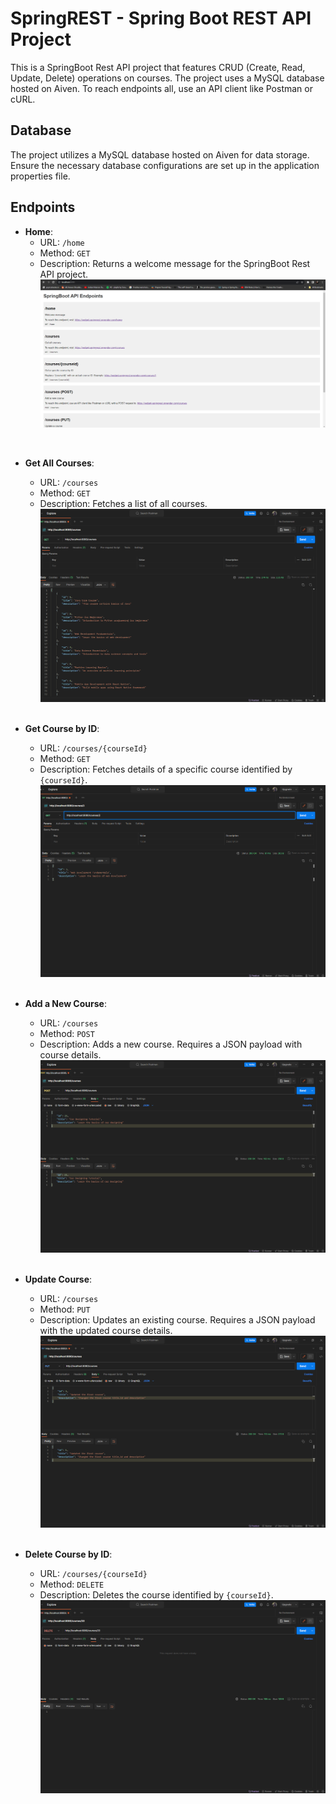 # SpringREST - Spring Boot REST API Project

This is a SpringBoot Rest API project that features CRUD (Create, Read, Update, Delete) operations on courses. The project uses a MySQL database hosted on Aiven.
To reach endpoints all, use an API client like Postman or cURL.

## Database
The project utilizes a MySQL database hosted on Aiven for data storage. Ensure the necessary database configurations are set up in the application properties file.

## Endpoints

- **Home**:
    - URL: `/home`
    - Method: `GET`
    - Description: Returns a welcome message for the SpringBoot Rest API project.
    ![home](screenshots/home.png)
<br>

- **Get All Courses**:
    - URL: `/courses`
    - Method: `GET`
    - Description: Fetches a list of all courses.
  ![get_courses](screenshots/get_courses.png)
  <br>

- **Get Course by ID**:
    - URL: `/courses/{courseId}`
    - Method: `GET`
    - Description: Fetches details of a specific course identified by `{courseId}`.
  ![get_courses_id](screenshots/get_courses_id.png)
  <br>

- **Add a New Course**:
    - URL: `/courses`
    - Method: `POST`
    - Description: Adds a new course. Requires a JSON payload with course details.
  ![post_courses](screenshots/post_courses.png)
  <br>

- **Update Course**:
    - URL: `/courses`
    - Method: `PUT`
    - Description: Updates an existing course. Requires a JSON payload with the updated course details.
  ![put_courses](screenshots/put_courses.png)
  <br>

- **Delete Course by ID**:
    - URL: `/courses/{courseId}`
    - Method: `DELETE`
    - Description: Deletes the course identified by `{courseId}`.
  ![delete_courses](screenshots/delete_courses.png)
  <br>

